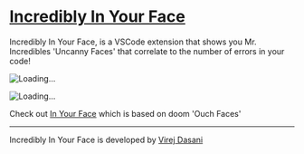 # [Incredibly In Your Face](https://marketplace.visualstudio.com/items?itemName=VirejDasani.incredibly-in-your-face)

<!-- ## Watch how I made this extension on YouTube [here](https://www.youtube.com/watch?v=SGFNhz91yNQ) -->

<!-- <a href="https://www.producthunt.com/posts/in-your-face-2?utm_source=badge-featured&utm_medium=badge&utm_souce=badge-in&#0045;your&#0045;face&#0045;2" target="_blank"><img src="https://api.producthunt.com/widgets/embed-image/v1/featured.svg?post_id=346936&theme=light" alt="In&#0032;Your&#0032;Face - A&#0032;VS&#0032;Code&#0032;extension&#0032;&#0045;&#0032;shows&#0032;faces&#0032;that&#0032;correlate&#0032;to&#0032;errors&#0033; | Product Hunt" style="width: 250px; height: 54px;" width="250" height="54" /></a> -->


<!-- ![Downloads](https://vsmarketplacebadge.apphb.com/downloads/VirejDasani.in-your-face.svg) -->
<!-- ![Rating](https://vsmarketplacebadge.apphb.com/rating-star/VirejDasani.in-your-face.svg)
![Version](https://vsmarketplacebadge.apphb.com/version/VirejDasani.in-your-face.svg) -->
<!-- [Installs](https://vsmarketplacebadge.apphb.com/installs/VirejDasani.hydroxy.svg) -->


Incredibly In Your Face, is a VSCode extension that shows you Mr. Incredibles 'Uncanny Faces' that correlate to the number of errors in your code!

![Loading...](https://raw.githubusercontent.com/virejdasani/Incredibly-InYourFace/main/assets/smallBanner.png)

![Loading...](https://github.com/virejdasani/Incredibly-InYourFace/blob/main/assets/Preview-Vid.gif?raw=true)

<!-- - Check it out on YouTube [here](https://www.youtube.com/watch?v=BuejUOFOodw) -->

Check out [In Your Face](https://github.com/virejdasani/InYourFace/) which is based on doom 'Ouch Faces'

---

Incredibly In Your Face is developed by [Virej Dasani](https://virejdasani.github.io/)
